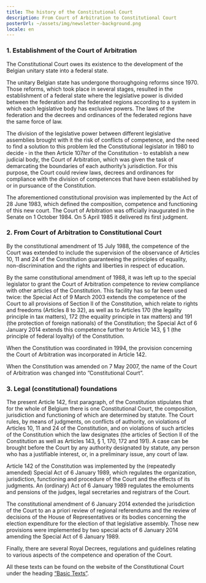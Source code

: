 ```yaml
---
title: The history of the Constitutional Court
description: From Court of Arbitration to Constitutional Court
posterUrl: ~/assets/img/newsletter-background.png
locale: en
---
```


### 1\. Establishment of the Court of Arbitration

The Constitutional Court owes its existence to the development of the Belgian unitary state into a federal state.

The unitary Belgian state has undergone thoroughgoing reforms since 1970. Those reforms, which took place in several stages, resulted in the establishment of a federal state where the legislative power is divided between the federation and the federated regions according to a system in which each legislative body has exclusive powers. The laws of the federation and the decrees and ordinances of the federated regions have the same force of law.

The division of the legislative power between different legislative assemblies brought with it the risk of conflicts of competence, and the need to find a solution to this problem led the Constitutional legislator in 1980 to decide ‑ in the then Article 107*ter* of the Constitution ‑ to establish a new judicial body, the Court of Arbitration, which was given the task of demarcating the boundaries of each authority’s jurisdiction. For this purpose, the Court could review laws, decrees and ordinances for compliance with the division of competences that have been established by or in pursuance of the Constitution.

The aforementioned constitutional provision was implemented by the Act of 28 June 1983, which defined the composition, competence and functioning of this new court. The Court of Arbitration was officially inaugurated in the Senate on 1 October 1984. On 5 April 1985 it delivered its first judgment.

### 2\. From Court of Arbitration to Constitutional Court

By the constitutional amendment of 15 July 1988, the competence of the Court was extended to include the supervision of the observance of Articles 10, 11 and 24 of the Constitution guaranteeing the principles of equality, non-discrimination and the rights and liberties in respect of education.

By the same constitutional amendment of 1988, it was left up to the special legislator to grant the Court of Arbitration competence to review compliance with other articles of the Constitution. This facility has so far been used twice: the Special Act of 9 March 2003 extends the competence of the Court to all provisions of Section II of the Constitution, which relate to rights and freedoms (Articles 8 to 32), as well as to Articles 170 (the legality principle in tax matters), 172 (the equality principle in tax matters) and 191 (the protection of foreign nationals) of the Constitution; the Special Act of 6 January 2014 extends this competence further to Article 143, § 1 (the principle of federal loyalty) of the Constitution.

When the Constitution was coordinated in 1994, the provision concerning the Court of Arbitration was incorporated in Article 142.

When the Constitution was amended on 7 May 2007, the name of the Court of Arbitration was changed into ”Constitutional&nbsp;Court”.

### 3\. Legal (constitutional) foundations

The present Article 142, first paragraph, of the Constitution stipulates that for the whole of Belgium there is one Constitutional Court, the composition, jurisdiction and functioning of which are determined by statute. The Court rules, by means of judgments, on conflicts of authority, on violations of Articles 10, 11 and 24 of the Constitution, and on violations of such articles of the Constitution which the law designates (the articles of Section II of the Constitution as well as Articles 143, § 1, 170, 172 and 191). A case can be brought before the Court by any authority designated by statute, any person who has a justifiable interest, or, in a preliminary issue, any court of law.

Article 142 of the Constitution was implemented by the (repeatedly amended) Special Act of 6 January 1989, which regulates the organization, jurisdiction, functioning and procedure of the Court and the effects of its judgments. An (ordinary) Act of 6 January 1989 regulates the emoluments and pensions of the judges, legal secretaries and registrars of the Court.

The constitutional amendment of 6 January 2014 extended the jurisdiction of the Court to an a priori review of regional referendums and the review of decisions of the House of Representatives or its bodies concerning the election expenditure for the election of that legislative assembly. Those new provisions were implemented by two special acts of 6 January 2014 amending the Special Act of 6 January 1989.

Finally, there are several Royal Decrees, regulations and guidelines relating to various aspects of the competence and operation of the Court.

All these texts can be found on the website of the Constitutional Court under the heading <a aria-label="Click to go to the basic texts page" href="/en/court/basic-text">“Basic Texts”</a>.

